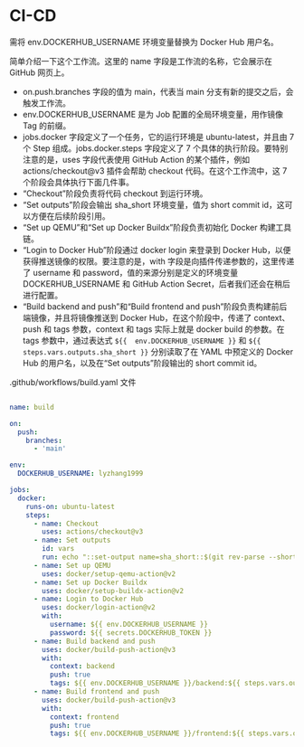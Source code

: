 # CI-CD

需将 env.DOCKERHUB_USERNAME 环境变量替换为 Docker Hub 用户名。

简单介绍一下这个工作流。这里的 name 字段是工作流的名称，它会展示在 GitHub 网页上。

- on.push.branches 字段的值为 main，代表当 main 分支有新的提交之后，会触发工作流。
- env.DOCKERHUB_USERNAME 是为 Job 配置的全局环境变量，用作镜像 Tag 的前缀。
- jobs.docker 字段定义了一个任务，它的运行环境是 ubuntu-latest，并且由 7 个 Step 组成。jobs.docker.steps 字段定义了 7 个具体的执行阶段。要特别注意的是，uses 字段代表使用 GitHub Action 的某个插件，例如 actions/checkout@v3 插件会帮助 checkout 代码。在这个工作流中，这 7 个阶段会具体执行下面几件事。
- “Checkout”阶段负责将代码 checkout 到运行环境。
- “Set outputs”阶段会输出 sha_short 环境变量，值为 short commit id，这可以方便在后续阶段引用。
- “Set up QEMU”和“Set up Docker  Buildx”阶段负责初始化 Docker 构建工具链。
- “Login to Docker Hub”阶段通过 docker login 来登录到 Docker Hub，以便获得推送镜像的权限。要注意的是，with 字段是向插件传递参数的，这里传递了 username 和 password，值的来源分别是定义的环境变量 DOCKERHUB_USERNAME 和 GitHub Action  Secret，后者我们还会在稍后进行配置。
- “Build backend and push”和“Build frontend and  push”阶段负责构建前后端镜像，并且将镜像推送到 Docker Hub，在这个阶段中，传递了 context、push 和 tags 参数，context 和 tags 实际上就是 docker build 的参数。在 tags 参数中，通过表达式 `${{  env.DOCKERHUB_USERNAME }}` 和 `${{ steps.vars.outputs.sha_short }}` 分别读取了在 YAML 中预定义的 Docker Hub 的用户名，以及在“Set outputs”阶段输出的 short commit id。

.github/workflows/build.yaml 文件

```yaml

name: build

on:
  push:
    branches:
      - 'main'

env:
  DOCKERHUB_USERNAME: lyzhang1999

jobs:
  docker:
    runs-on: ubuntu-latest
    steps:
      - name: Checkout
        uses: actions/checkout@v3
      - name: Set outputs
        id: vars
        run: echo "::set-output name=sha_short::$(git rev-parse --short HEAD)"
      - name: Set up QEMU
        uses: docker/setup-qemu-action@v2
      - name: Set up Docker Buildx
        uses: docker/setup-buildx-action@v2
      - name: Login to Docker Hub
        uses: docker/login-action@v2
        with:
          username: ${{ env.DOCKERHUB_USERNAME }}
          password: ${{ secrets.DOCKERHUB_TOKEN }}
      - name: Build backend and push
        uses: docker/build-push-action@v3
        with:
          context: backend
          push: true
          tags: ${{ env.DOCKERHUB_USERNAME }}/backend:${{ steps.vars.outputs.sha_short }}
      - name: Build frontend and push
        uses: docker/build-push-action@v3
        with:
          context: frontend
          push: true
          tags: ${{ env.DOCKERHUB_USERNAME }}/frontend:${{ steps.vars.outputs.sha_short }}
```

